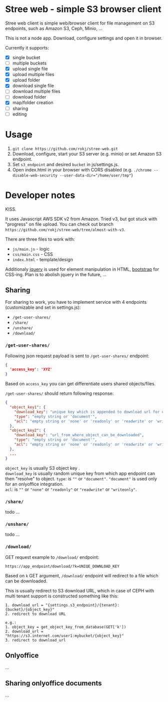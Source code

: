 # Stree web - simple S3 browser client
Stree web client is simple web/browser client for file management on S3 endpoints, such as Amazon S3, Ceph, Minio, ...  

This is not a node app. Download, configure settings and open it in browser.

Currently it supports:
- [x] single bucket
- [ ] multiple buckets
- [x] upload single file
- [x] upload multiple files
- [x] upload folder
- [x] download single file
- [ ] download multiple files
- [ ] download folder
- [x] map/folder creation
- [ ] sharing
- [ ] editing

# Usage
1. `git clone https://github.com/rokj/stree-web.git`
2. Download, configure, start your S3 server (e.g. minio) or set Amazon S3 endpoint.
3. Set `s3_endpoint` and desired `bucket` in js/settings.js.
4. Open index.html in your browser with CORS disabled (e.g. `./chrome --disable-web-security --user-data-dir="/home/user/tmp"`)

# Developer notes
KISS. 
  
It uses Javascript AWS SDK v2 from Amazon. Tried v3, but got stuck with "progress" on file upload. You can check out branch `https://github.com/rokj/stree-web/tree/almost-with-v3`.

There are three files to work with:
- `js/main.js` - logic
- `css/main.css` - CSS
- `index.html` - template/design

Additionaly [jquery](https://jquery.com/) is used for element manipulation in HTML, [bootstrap](https://getbootstrap.com/) for CSS-ing. Plan is to abolish jquery in the future, ...

## Sharing

For sharing to work, you have to implement service with 4 endpoints (customizable and set in settings.js):
- `/get-user-shares/`
- `/share/`
- `/unshare/`
- `/download/`

### `/get-user-shares/` 

Following json request payload is sent to `/get-user-shares/` endpoint:
```json
{
  'access_key': 'XYZ'
}
```

Based on `access_key` you can get differentiate users shared objects/files.

`/get-user-shares/` should return following response:
```json
{
  "object_key1": {
    "download_key": "unique key which is appended to download url for download operation",
    "type": "empty string or 'document'", 
    "acl": "empty string or 'none' or 'readonly' or 'readwrite' or 'writeonly'"
  },
  "object_key2": {
    "download_key": "url_from_where_object_can_be_downloaded",
    "type": "empty string or 'document'", 
    "acl": "empty string or 'none' or 'readonly' or 'readwrite' or 'writeonly'"
  },
  ...
}
```

`object_key` is usually S3 object key .  
`download_key` is usually random unique key from which app endpoint can then "resolve" to object. 
`type`: is `""` or `"document"`. `"document"` is used only for an onlyoffice integration.  
`acl`: is `""` or `"none"` or `"readonly"` or `"readwrite"` or `"writeonly"`.

### `/share/`

todo ...

### `/unshare/`

todo ...

### `/download/`
GET request example to `/download/` endpoint:
```
https://app_endpoint/download/?k=UNIQE_DOWNLOAD_KEY
```

Based on `k` GET argument, `/download/` endpoint will redirect to a file which can be downloaded.

This is usually redirect to S3 download URL, which in case of CEPH with multi tenant support is constructed something like this:
```
1. download_url = "{settings.s3_endpoint}/{tenant}:{bucket}/{object_key}"
2. redirect to download URL
 
e.g.:
1. object_key = get_object_key_from_database(GET['k'])
2. download_url = "https://s3.internet.com/user1:mybucket/{object_key}"
3. redirect to download_url
```

## Onlyoffice

...
## Sharing onlyoffice documents

...
